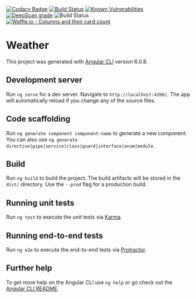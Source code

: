[![Codacy Badge](https://api.codacy.com/project/badge/Grade/199e1f6030364949962e790fecc12dee)](https://app.codacy.com/app/ghoul007/weather?utm_source=github.com&utm_medium=referral&utm_content=ghoul007/weather&utm_campaign=Badge_Grade_Dashboard)
[![Build Status](https://travis-ci.com/ghoul007/weather.svg?branch=master)](https://travis-ci.com/ghoul007/weather)
[![Known Vulnerabilities](https://snyk.io/test/github/ghoul007/weather/badge.svg?targetFile=package.json)](https://snyk.io/test/github/ghoul007/weather?targetFile=package.json)
[![DeepScan grade](https://deepscan.io/api/projects/3238/branches/27476/badge/grade.svg)](https://deepscan.io/dashboard#view=project&pid=3238&bid=27476)
![Build Status](https://img.shields.io/badge/angular-6.0.3-green.svg?longCache=true&style=plastic)
[![Waffle.io - Columns and their card count](https://badge.waffle.io/ghoul007/weather.svg?columns=all)](https://waffle.io/ghoul007/weather)

# Weather

This project was generated with [Angular CLI](https://github.com/angular/angular-cli) version 6.0.8.

## Development server

Run `ng serve` for a dev server. Navigate to `http://localhost:4200/`. The app will automatically reload if you change any of the source files.

## Code scaffolding

Run `ng generate component component-name` to generate a new component. You can also use `ng generate directive|pipe|service|class|guard|interface|enum|module`.

## Build

Run `ng build` to build the project. The build artifacts will be stored in the `dist/` directory. Use the `--prod` flag for a production build.

## Running unit tests

Run `ng test` to execute the unit tests via [Karma](https://karma-runner.github.io).

## Running end-to-end tests

Run `ng e2e` to execute the end-to-end tests via [Protractor](http://www.protractortest.org/).

## Further help

To get more help on the Angular CLI use `ng help` or go check out the [Angular CLI README](https://github.com/angular/angular-cli/blob/master/README.md).

